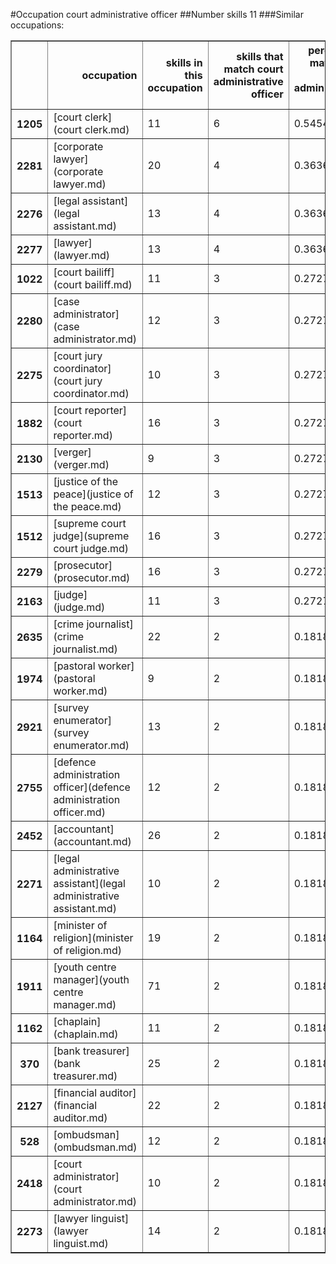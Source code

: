 #Occupation court administrative officer
##Number skills 11
###Similar occupations:
<table border="1" class="dataframe">
  <thead>
    <tr style="text-align: right;">
      <th></th>
      <th>occupation</th>
      <th>skills in this occupation</th>
      <th>skills that match court administrative officer</th>
      <th>percentage match with court administrative officer</th>
      <th>skills not in court administrative officer</th>
    </tr>
  </thead>
  <tbody>
    <tr>
      <th>1205</th>
      <td>[court clerk](court clerk.md)</td>
      <td>11</td>
      <td>6</td>
      <td>0.545455</td>
      <td>5</td>
    </tr>
    <tr>
      <th>2281</th>
      <td>[corporate lawyer](corporate lawyer.md)</td>
      <td>20</td>
      <td>4</td>
      <td>0.363636</td>
      <td>16</td>
    </tr>
    <tr>
      <th>2276</th>
      <td>[legal assistant](legal assistant.md)</td>
      <td>13</td>
      <td>4</td>
      <td>0.363636</td>
      <td>9</td>
    </tr>
    <tr>
      <th>2277</th>
      <td>[lawyer](lawyer.md)</td>
      <td>13</td>
      <td>4</td>
      <td>0.363636</td>
      <td>9</td>
    </tr>
    <tr>
      <th>1022</th>
      <td>[court bailiff](court bailiff.md)</td>
      <td>11</td>
      <td>3</td>
      <td>0.272727</td>
      <td>8</td>
    </tr>
    <tr>
      <th>2280</th>
      <td>[case administrator](case administrator.md)</td>
      <td>12</td>
      <td>3</td>
      <td>0.272727</td>
      <td>9</td>
    </tr>
    <tr>
      <th>2275</th>
      <td>[court jury coordinator](court jury coordinator.md)</td>
      <td>10</td>
      <td>3</td>
      <td>0.272727</td>
      <td>7</td>
    </tr>
    <tr>
      <th>1882</th>
      <td>[court reporter](court reporter.md)</td>
      <td>16</td>
      <td>3</td>
      <td>0.272727</td>
      <td>13</td>
    </tr>
    <tr>
      <th>2130</th>
      <td>[verger](verger.md)</td>
      <td>9</td>
      <td>3</td>
      <td>0.272727</td>
      <td>6</td>
    </tr>
    <tr>
      <th>1513</th>
      <td>[justice of the peace](justice of the peace.md)</td>
      <td>12</td>
      <td>3</td>
      <td>0.272727</td>
      <td>9</td>
    </tr>
    <tr>
      <th>1512</th>
      <td>[supreme court judge](supreme court judge.md)</td>
      <td>16</td>
      <td>3</td>
      <td>0.272727</td>
      <td>13</td>
    </tr>
    <tr>
      <th>2279</th>
      <td>[prosecutor](prosecutor.md)</td>
      <td>16</td>
      <td>3</td>
      <td>0.272727</td>
      <td>13</td>
    </tr>
    <tr>
      <th>2163</th>
      <td>[judge](judge.md)</td>
      <td>11</td>
      <td>3</td>
      <td>0.272727</td>
      <td>8</td>
    </tr>
    <tr>
      <th>2635</th>
      <td>[crime journalist](crime journalist.md)</td>
      <td>22</td>
      <td>2</td>
      <td>0.181818</td>
      <td>20</td>
    </tr>
    <tr>
      <th>1974</th>
      <td>[pastoral worker](pastoral worker.md)</td>
      <td>9</td>
      <td>2</td>
      <td>0.181818</td>
      <td>7</td>
    </tr>
    <tr>
      <th>2921</th>
      <td>[survey enumerator](survey enumerator.md)</td>
      <td>13</td>
      <td>2</td>
      <td>0.181818</td>
      <td>11</td>
    </tr>
    <tr>
      <th>2755</th>
      <td>[defence administration officer](defence administration officer.md)</td>
      <td>12</td>
      <td>2</td>
      <td>0.181818</td>
      <td>10</td>
    </tr>
    <tr>
      <th>2452</th>
      <td>[accountant](accountant.md)</td>
      <td>26</td>
      <td>2</td>
      <td>0.181818</td>
      <td>24</td>
    </tr>
    <tr>
      <th>2271</th>
      <td>[legal administrative assistant](legal administrative assistant.md)</td>
      <td>10</td>
      <td>2</td>
      <td>0.181818</td>
      <td>8</td>
    </tr>
    <tr>
      <th>1164</th>
      <td>[minister of religion](minister of religion.md)</td>
      <td>19</td>
      <td>2</td>
      <td>0.181818</td>
      <td>17</td>
    </tr>
    <tr>
      <th>1911</th>
      <td>[youth centre manager](youth centre manager.md)</td>
      <td>71</td>
      <td>2</td>
      <td>0.181818</td>
      <td>69</td>
    </tr>
    <tr>
      <th>1162</th>
      <td>[chaplain](chaplain.md)</td>
      <td>11</td>
      <td>2</td>
      <td>0.181818</td>
      <td>9</td>
    </tr>
    <tr>
      <th>370</th>
      <td>[bank treasurer](bank treasurer.md)</td>
      <td>25</td>
      <td>2</td>
      <td>0.181818</td>
      <td>23</td>
    </tr>
    <tr>
      <th>2127</th>
      <td>[financial auditor](financial auditor.md)</td>
      <td>22</td>
      <td>2</td>
      <td>0.181818</td>
      <td>20</td>
    </tr>
    <tr>
      <th>528</th>
      <td>[ombudsman](ombudsman.md)</td>
      <td>12</td>
      <td>2</td>
      <td>0.181818</td>
      <td>10</td>
    </tr>
    <tr>
      <th>2418</th>
      <td>[court administrator](court administrator.md)</td>
      <td>10</td>
      <td>2</td>
      <td>0.181818</td>
      <td>8</td>
    </tr>
    <tr>
      <th>2273</th>
      <td>[lawyer linguist](lawyer linguist.md)</td>
      <td>14</td>
      <td>2</td>
      <td>0.181818</td>
      <td>12</td>
    </tr>
  </tbody>
</table>
